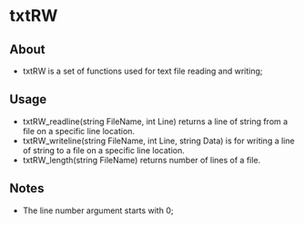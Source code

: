 # txtRW
## About
* txtRW is a set of functions used for text file reading and writing;

## Usage
* txtRW_readline(string FileName, int Line) returns a line of string from a file on a specific line location.
* txtRW_writeline(string FileName, int Line, string Data) is for writing a line of string to a file on a specific line location.
* txtRW_length(string FileName) returns number of lines of a file.

## Notes
* The line number argument starts with 0;
